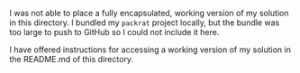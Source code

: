 
I was not able to place a fully encapsulated, working version of my solution in this directory. 
I bundled my `packrat` project locally, but the bundle was too large to push to GitHub so I could not include it here.

I have offered instructions for accessing a working version of my solution in the README.md of this directory.
